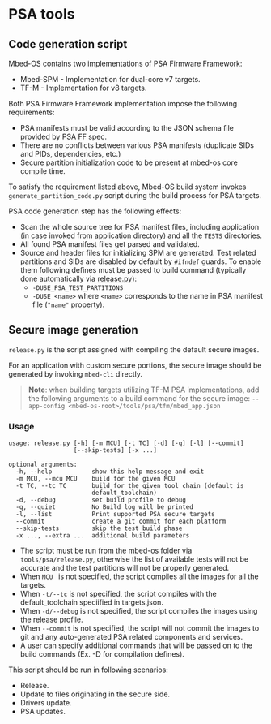 # PSA tools

## Code generation script

Mbed-OS contains two implementations of PSA Firmware Framework:

* Mbed-SPM - Implementation for dual-core v7 targets.
* TF-M - Implementation for v8 targets.

Both PSA Firmware Framework implementation impose the following requirements:

* PSA manifests must be valid according to the JSON schema file provided by PSA FF spec.
* There are no conflicts between various PSA manifests (duplicate SIDs and PIDs, dependencies, etc.)
* Secure partition initialization code to be present at mbed-os core compile time.

To satisfy the requirement listed above, Mbed-OS build system invokes `generate_partition_code.py` script
during the build process for PSA targets.

PSA code generation step has the following effects:
* Scan the whole source tree for PSA manifest files, including application (in case invoked from application directory) and all the `TESTS` directories.
* All found PSA manifest files get parsed and validated.
* Source and header files for initializing SPM are generated. Test related partitions and SIDs are disabled by default by `#ifndef` guards. 
  To enable them following defines must be passed to build command (typically done automatically via [release.py](#secure-image-generation)):
  * `-DUSE_PSA_TEST_PARTITIONS`
  * `-DUSE_<name>` where `<name>` corresponds to the name in PSA manifest file (`"name"` property).

## Secure image generation

`release.py` is the script assigned with compiling the default secure images.

For an application with custom secure portions, the secure image should be generated by invoking `mbed-cli` directly.

> **Note**: when building targets utilizing TF-M PSA implementations, add the following arguments to a build command for the secure image: 
  `--app-config <mbed-os-root>/tools/psa/tfm/mbed_app.json`

### Usage
```text
usage: release.py [-h] [-m MCU] [-t TC] [-d] [-q] [-l] [--commit]
                  [--skip-tests] [-x ...]

optional arguments:
  -h, --help           show this help message and exit
  -m MCU, --mcu MCU    build for the given MCU
  -t TC, --tc TC       build for the given tool chain (default is
                       default_toolchain)
  -d, --debug          set build profile to debug
  -q, --quiet          No Build log will be printed
  -l, --list           Print supported PSA secure targets
  --commit             create a git commit for each platform
  --skip-tests         skip the test build phase
  -x ..., --extra ...  additional build parameters
```

* The script must be run from the mbed-os folder via `tools/psa/release.py`,
  otherwise the list of available tests will not be accurate and the test
  partitions will not be properly generated.
* When `MCU ` is not specified, the script compiles all the images for all the targets.
* When `-t/--tc` is not specified, the script compiles with the default_toolchain speciified in targets.json.
* When `-d/--debug` is not specified, the script compiles the images using the release profile.
* When `--commit` is not specified, the script will not commit the images to git and
  any auto-generated PSA related components and services.
* A user can specify additional commands that will be passed on to the build commands (Ex. -D for compilation defines).

This script should be run in following scenarios:

* Release.
* Update to files originating in the secure side.
* Drivers update.
* PSA updates.
